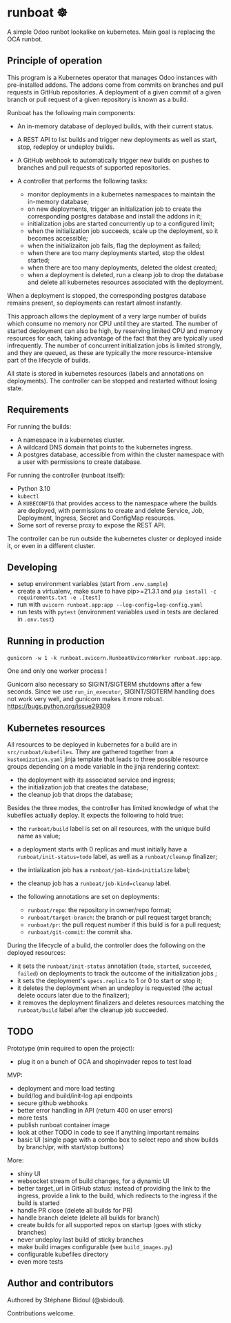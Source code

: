# runboat ☸️

A simple Odoo runbot lookalike on kubernetes. Main goal is replacing the OCA runbot.

## Principle of operation

This program is a Kubernetes operator that manages Odoo instances with pre-installed
addons. The addons come from commits on branches and pull requests in GitHub
repositories. A deployment of a given commit of a given branch or pull request of a
given repository is known as a build.

Runboat has the following main components:

- An in-memory database of deployed builds, with their current status.
- A REST API to list builds and trigger new deployments as well as start, stop, redeploy
  or undeploy builds.
- A GitHub webhook to automatically trigger new builds on pushes to branches and pull
  requests of supported repositories.
- A controller that performs the following tasks:

  - monitor deployments in a kubernetes namespaces to maintain the in-memory database;
  - on new deployments, trigger an initialization job to create the corresponding
    postgres database and install the addons in it;
  - initialization jobs are started concurrently up to a configured limit;
  - when the initialization job succeeds, scale up the deployment, so it becomes
    accessible;
  - when the initializaiton job fails, flag the deployment as failed;
  - when there are too many deployments started, stop the oldest started;
  - when there are too many deployments, deleted the oldest created;
  - when a deployment is deleted, run a cleanp job to drop the database and delete
    all kubernetes resources associated with the deployment.

When a deployment is stopped, the corresponding postgres database remains present, so
deployments can restart almost instantly.

This approach allows the deployment of a very large number of builds which consume no
memory nor CPU until they are started. The number of started deployment can also be
high, by reserving limited CPU and memory resources for each, taking advantage of the
fact that they are typically used infrequently. The number of concurrent initialization
jobs is limited strongly, and they are queued, as these are typically the more
resource-intensive part of the lifecycle of builds.

All state is stored in kubernetes resources (labels and annotations on deployments). The
controller can be stopped and restarted without losing state.

## Requirements

For running the builds:

- A namespace in a kubernetes cluster.
- A wildcard DNS domain that points to the kubernetes ingress.
- A postgres database, accessible from within the cluster namespace with a user with
  permissions to create database.

For running the controller (runboat itself):

- Python 3.10
- `kubectl`
- A `KUBECONFIG` that provides access to the namespace where the builds are deployed,
  with permissions to create and delete Service, Job, Deployment, Ingress, Secret and
  ConfigMap resources.
- Some sort of reverse proxy to expose the REST API.

The controller can be run outside the kubernetes cluster or deployed inside it, or even
in a different cluster.

## Developing

- setup environment variables (start from `.env.sample`)
- create a virtualenv, make sure to have pip>=21.3.1 and `pip install -c
  requirements.txt -e .[test]`
- run with `uvicorn runboat.app:app --log-config=log-config.yaml`
- run tests with `pytest` (environment variables used in tests are declared in
  `.env.test`)

## Running in production

`gunicorn -w 1 -k runboat.uvicorn.RunboatUvicornWorker runboat.app:app`.

One and only one worker process !

Gunicorn also necessary so SIGINT/SIGTERM shutdowns after a few seconds. Since we use
`run_in_executor`, SIGINT/SIGTERM handling does not work very well, and gunicorn makes
it more robust. https://bugs.python.org/issue29309

## Kubernetes resources

All resources to be deployed in kubernetes for a build are in `src/runboat/kubefiles`.
They are gathered together from a `kustomization.yaml` jinja template that leads to
three possible resource groups depending on a mode variable in the jinja rendering context:

- the deployment with its associated service and ingress;
- the initialization job that creates the database;
- the cleanup job that drops the database;

Besides the three modes, the controller has limited knowledge of what the kubefiles
actually deploy. It expects the following to hold true:

- the `runboat/build` label is set on all resources, with the unique build name as
  value;
- a deployment starts with 0 replicas and must initially have a
  `runboat/init-status=todo` label, as well as a `runboat/cleanup` finalizer;
- the intialization job has a `runboat/job-kind=initialize` label;
- the cleanup job has a `runboat/job-kind=cleanup` label.
- the following annotations are set on deployments:

  - `runboat/repo`: the repository in owner/repo format;
  - `runboat/target-branch`: the branch or pull request target branch;
  - `runboat/pr`: the pull request number if this build is for a pull request;
  - `runboat/git-commit`: the commit sha.

During the lifecycle of a build, the controller does the following on the deployed
resources:

- it sets the `runboat/init-status` annotation (`todo`, `started`, `succeeded`,
  `failed`) on deployments to track the outcome of the initialization jobs ;
- it sets the deployment's `specs.replica` to 1 or 0 to start or stop it;
- it deletes the deployment when an undeploy is requested (the actual delete occurs
  later due to the finalizer);
- it removes the deployment finalizers and deletes resources matching the
  `runboat/build` label after the cleanup job succeeded.

## TODO

Prototype (min required to open the project):

- plug it on a bunch of OCA and shopinvader repos to test load

MVP:

- deployment and more load testing
- build/log and build/init-log api endpoints
- secure github webhooks
- better error handling in API (return 400 on user errors)
- more tests
- publish runboat container image
- look at other TODO in code to see if anything important remains
- basic UI (single page with a combo box to select repo and show builds by branch/pr,
  with start/stop buttons)

More:

- shiny UI
- websocket stream of build changes, for a dynamic UI
- better target_url in GitHub status: instead of providing the link to the ingress,
  provide a link to the build, which redirects to the ingress if the build is started
- handle PR close (delete all builds for PR)
- handle branch delete (delete all builds for branch)
- create builds for all supported repos on startup (goes with sticky branches)
- never undeploy last build of sticky branches
- make build images configurable (see `build_images.py`)
- configurable kubefiles directory
- even more tests

## Author and contributors

Authored by Stéphane Bidoul (@sbidoul).

Contributions welcome.
